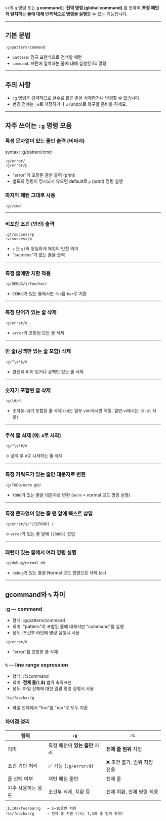 `vi`의 `g` 명령 또는 **`g` command**는 **전역 명령 (global command)** 를 뜻하며,**특정 패턴과 일치하는 줄에 대해 반복적으로 명령을 실행**할 수 있는 기능입니다.

---

## 기본 문법

```
:g/pattern/command
```

* `pattern`: 정규 표현식으로 검색할 패턴
* `command`: 패턴에 일치하는 줄에 대해 실행할 Ex 명령

---

## 주의 사항

* `:g` 명령은 강력하므로 실수로 많은 줄을 삭제하거나 변경할 수 있습니다.
* 변경 전에는 `:w`로 저장하거나 `u` (undo)로 복구할 준비를 하세요.

---

## 자주 쓰이는 `:g` 명령 모음

### 특정 문자열이 있는 줄만 출력 (비파괴)

syntax: :g/pattern/cmd

```vim
:g/error/
:g/error/p
```

* "error"가 포함된 줄만 출력 (print)
* 별도의 명령이 명시되지 않으면 default로 `p` (print) 명령 실행

### 마지막 패턴 그대로 사용

```vim
:g//cmd
```

---

### 비포함 조건 (반전) 출력

```vim
:g!/success/p
:v/success/p
```

* `v` 는 `g!`와 동일하게 매칭의 반전 의미
* "success"가 없는 줄을 출력

---

### 특정 줄에만 치환 적용

```vim
:g/DEBUG/s/foo/bar/
```

* `DEBUG`가 있는 줄에서만 `foo`를 `bar`로 치환

---

### 특정 단어가 있는 줄 삭제

```vim
:g/error/d
```

* `error`가 포함된 모든 줄 삭제

---

### 빈 줄(공백만 있는 줄 포함) 삭제

```vim
:g/^\s*$/d
```

* 완전히 비어 있거나 공백만 있는 줄 삭제

---

### 숫자가 포함된 줄 삭제

```vim
:g/\d/d
```

* 숫자(`0~9`)가 포함된 줄 삭제 (`\d`는 일부 vim에서만 작동. 일반 vi에서는 `[0-9]` 사용)

---

### 주석 줄 삭제 (예: `#`로 시작)

```vim
:g/^\s*#/d
```

→ 공백 후 `#`로 시작하는 줄 삭제

---

### 특정 키워드가 있는 줄만 대문자로 변환

```vim
:g/TODO/norm gUU
```

* `TODO`가 있는 줄을 대문자로 변환 (`norm` = normal 모드 명령 실행)

---

### 특정 문자열이 있는 줄 맨 앞에 텍스트 삽입

```vim
:g/error/s/^/[ERROR] /
```

→ `error`가 있는 줄 앞에 `[ERROR]` 삽입

---

### 패턴이 있는 줄에서 여러 명령 실행

```vim
:g/debug/normal dd
```

* `debug`가 있는 줄을 Normal 모드 명령으로 삭제 (`dd`)

---

## gcommand와 `%` 차이

### :g — command

* 형식: :g/pattern/command
* 의미: "pattern"이 포함된 줄에 대해서만 "command"를 실행
* 용도: 조건부 라인에 명령 실행시 사용

```vim
:g/error/d
```

* "error"를 포함한 줄 삭제

### `%` — line range expression

* 형식: :%command
* 의미: **전체 줄(1,$)** 범위 축약표현
* 용도: 파일 전체에 대한 일괄 명령 실행시 사용

```vim
:%s/foo/bar/g
```

* 파일 전체에서 "foo"를 "bar"로 모두 치환

### 차이점 정리

| 항목         | `:g`                | `:%`              |
| ---------- | ------------------- | ----------------- |
| 의미         | 특정 패턴이 **있는 줄만** 처리 | **전체 줄 범위** 지정    |
| 조건 기반 처리   | ✅ 가능 (`:g/error/d`) | ❌ 조건 불가, 범위 지정 전용 |
| 줄 선택 여부    | 패턴 매칭 줄만            | 전체 줄              |
| 자주 사용하는 용도 | 조건부 삭제, 치환 등        | 전체 치환, 전체 명령 적용   |

```vim
:1,10s/foo/bar/g   → 1~10줄만 치환
:%s/foo/bar/g      → 전체 줄 치환 (:%는 1,$의 줄 범위 축약)
```
